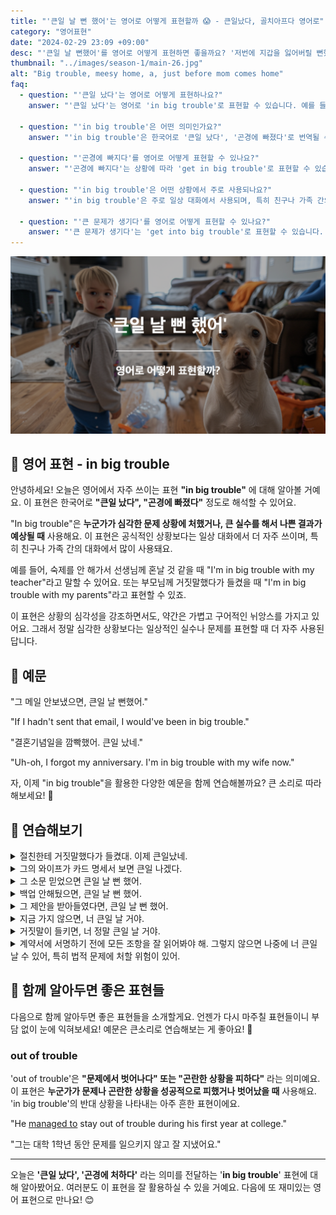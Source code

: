 ```yaml
---
title: "'큰일 날 뻔 했어'는 영어로 어떻게 표현할까 😱 - 큰일났다, 골치아프다 영어로"
category: "영어표현"
date: "2024-02-29 23:09 +09:00"
desc: "'큰일 날 뻔했어'를 영어로 어떻게 표현하면 좋을까요? '저번에 지갑을 잃어버릴 뻔했어, 큰일 날 뻔했지', '시험에 늦을 뻔했어, 정말 큰일 날 뻔했어' 등을 영어로 표현하는 법을 배워봅시다. 다양한 예문을 통해서 연습하고 본인의 표현으로 만들어 보세요."
thumbnail: "../images/season-1/main-26.jpg"
alt: "Big trouble, meesy home, a, just before mom comes home"
faq:
  - question: "'큰일 났다'는 영어로 어떻게 표현하나요?"
    answer: "'큰일 났다'는 영어로 'in big trouble'로 표현할 수 있습니다. 예를 들어, 'I'm in big trouble with my parents'는 '부모님께 큰일 났어'라는 의미입니다."

  - question: "'in big trouble'은 어떤 의미인가요?"
    answer: "'in big trouble'은 한국어로 '큰일 났다', '곤경에 빠졌다'로 번역될 수 있습니다. 심각한 문제 상황에 처했거나 큰 실수를 해서 나쁜 결과가 예상될 때 사용합니다."

  - question: "'곤경에 빠지다'를 영어로 어떻게 표현할 수 있나요?"
    answer: "'곤경에 빠지다'는 상황에 따라 'get in big trouble'로 표현할 수 있습니다. 예를 들어, '그 실수 때문에 곤경에 빠졌어'는 'I got in big trouble because of that mistake'로 말할 수 있습니다."

  - question: "'in big trouble'은 어떤 상황에서 주로 사용되나요?"
    answer: "'in big trouble'은 주로 일상 대화에서 사용되며, 특히 친구나 가족 간의 대화에서 많이 쓰입니다. 공식적인 상황보다는 비교적 가벼운 실수나 문제를 표현할 때 자주 사용됩니다."

  - question: "'큰 문제가 생기다'를 영어로 어떻게 표현할 수 있나요?"
    answer: "'큰 문제가 생기다'는 'get into big trouble'로 표현할 수 있습니다. 예를 들어, 'If we don't finish this project on time, we'll get into big trouble'은 '이 프로젝트를 제시간에 끝내지 못하면 큰 문제가 생길 거야'라는 의미입니다."
---
```


![큰일 날 뻔하다 영어표현](../images/season-1/main-26.jpg)

## 🌟 영어 표현 - in big trouble

안녕하세요! 오늘은 영어에서 자주 쓰이는 표현 **"in big trouble"** 에 대해 알아볼 거예요. 이 표현은 한국어로 **"큰일 났다", "곤경에 빠졌다"** 정도로 해석할 수 있어요.

"In big trouble"은 **누군가가 심각한 문제 상황에 처했거나, 큰 실수를 해서 나쁜 결과가 예상될 때** 사용해요. 이 표현은 공식적인 상황보다는 일상 대화에서 더 자주 쓰이며, 특히 친구나 가족 간의 대화에서 많이 사용돼요.

예를 들어, 숙제를 안 해가서 선생님께 혼날 것 같을 때 "I'm in big trouble with my teacher"라고 말할 수 있어요. 또는 부모님께 거짓말했다가 들켰을 때 "I'm in big trouble with my parents"라고 표현할 수 있죠.

이 표현은 상황의 심각성을 강조하면서도, 약간은 가볍고 구어적인 뉘앙스를 가지고 있어요. 그래서 정말 심각한 상황보다는 일상적인 실수나 문제를 표현할 때 더 자주 사용된답니다.

<div 
  data-inline-banner="🎉 새해에는 스픽 AI와 함께 영어 공부하자" 
  data-inline-banner-subtext="설날 특별 할인으로 60%할인 + 추가 7만원 할인! (~2/3)" 
  data-inline-banner-link="https://app.usespeak.com/kr-ko/sale/kr-affiliate-special/?ref=engple-inline"
  data-inline-banner-caption="해당 링크를 통해 구매시 일정액의 수수료를 지급받습니다.">
</div>

## 📖 예문

"그 메일 안보냈으면, 큰일 날 뻔했어."

"If I hadn't sent that email, I would've been in big trouble."

"결혼기념일을 깜빡했어. 큰일 났네."

"Uh-oh, I forgot my anniversary. I'm in big trouble with my wife now."

자, 이제 "in big trouble"을 활용한 다양한 예문을 함께 연습해볼까요? 큰 소리로 따라 해보세요! 🚀

## 💬 연습해보기

<details>
  <summary>절친한테 거짓말했다가 들켰대. 이제 큰일났네.</summary>
  <span>She lied to her best friend and got busted. Now she's in big trouble.</span>
</details>

<details>
  <summary>그의 와이프가 카드 명세서 보면 큰일 나겠다.</summary>
  <span>He would get in big trouble if his wife sees the credit card bill.</span>
</details>

<details>
  <summary>그 소문 믿었으면 큰일 날 뻔 했어.</summary>
  <span>If I had believed that rumor, I would've been in big trouble.</span>
</details>

<details>
 <summary>백업 안해뒀으면, 큰일 날 뻔 했어.</summary>
  <span>If I hadn't backed up my files, I would've been in big trouble.</span>
</details>

<details>
  <summary>그 제안을 받아들였다면, 큰일 날 뻔 했어.</summary>
  <span>If I'd accepted that offer, I would've get in big trouble.</span>
</details>

<details>
  <summary>지금 가지 않으면, 너 큰일 날 거야.</summary>
<span>If you don't go now, you would be in big trouble.</span>
</details>

<details>
  <summary>거짓말이 들키면, 너 정말 큰일 날 거야.</summary>
  <span>If your lie is caught, you would be in <a href="/blog/in-english/146.serious/">serious</a> trouble.</span>
</details>

<details>
  <summary>계약서에 서명하기 전에 모든 조항을 잘 읽어봐야 해. 그렇지 않으면 나중에 너 큰일 날 수 있어, 특히 법적 문제에 처할 위험이 있어.
</summary>
<span>You need to read all the terms before signing the contract. Otherwise, you could be in big trouble later, especially with legal issues.</span>
</details>

## 🤝 함께 알아두면 좋은 표현들

다음으로 함께 알아두면 좋은 표현들을 소개할게요. 언젠가 다시 마주칠 표현들이니 부담 없이 눈에 익혀보세요! 예문은 큰소리로 연습해보는 게 좋아요! 🎤

### out of trouble

'out of trouble'은 **"문제에서 벗어나다" 또는 "곤란한 상황을 피하다"** 라는 의미예요. 이 표현은 **누군가가 문제나 곤란한 상황을 성공적으로 피했거나 벗어났을 때** 사용해요. 'in big trouble'의 반대 상황을 나타내는 아주 흔한 표현이에요.

"He [managed to](/blog/in-english/175.manage-to/) stay out of trouble during his first year at college."

"그는 대학 1학년 동안 문제를 일으키지 않고 잘 지냈어요."

---

오늘은 **'큰일 났다', '곤경에 처하다'** 라는 의미를 전달하는 '**in big trouble**' 표현에 대해 알아봤어요. 여러분도 이 표현을 잘 활용하실 수 있을 거예요. 다음에 또 재미있는 영어 표현으로 만나요! 😊
